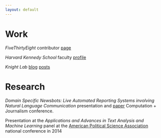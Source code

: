 ```yaml
---
layout: default
---
```

# Work

_FiveThirtyEight_ contributor [page](https://fivethirtyeight.com/contributors/dhrumil-mehta/)

_Harvard Kennedy School_ faculty [profile](https://www.hks.harvard.edu/about/faculty-staff-directory/dhrumil-mehta/(page)/faculty)

_Knight Lab_ [blog](https://knightlab.northwestern.edu/2013/03/06/numbers-and-narriative-a-computer-scientist-at-nicar/index.html) [posts](https://knightlab.northwestern.edu/2014/04/08/how-a-young-developer-stumbled-in-to-journalism-and-then-landed-at-fivethirtyeight/)

# Research

_Domain Specific Newsbots: Live Automated Reporting Systems involving Natural Language Communication_ presentation and [paper](http://journalism.stanford.edu/cj2016/files/Newsbots.pdf) Computation + Journalism conference.

Presentation at the _Applications and Advances in Text Analysis and Machine Learning_ panel at the [American Political Science Association](http://www.apsanet.org/portals/54/Files/Programs/FinalePDFFullProgramAPSA2014.pdf) national conference in 2014
